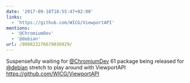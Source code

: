 ```yaml
---
date: '2017-09-18T18:55:47+02:00'
links:
  - 'https://github.com/WICG/ViewportAPI'
mentions:
  - '@ChromiumDev'
  - '@debian'
url: /909823276679036929/
---
```

Suspensefully waiting for [@ChromiumDev](https://twitter.com/@ChromiumDev) 61 package being released for [@debian](https://twitter.com/@debian) stretch to play around with ViewportAPI https://github.com/WICG/ViewportAPI
